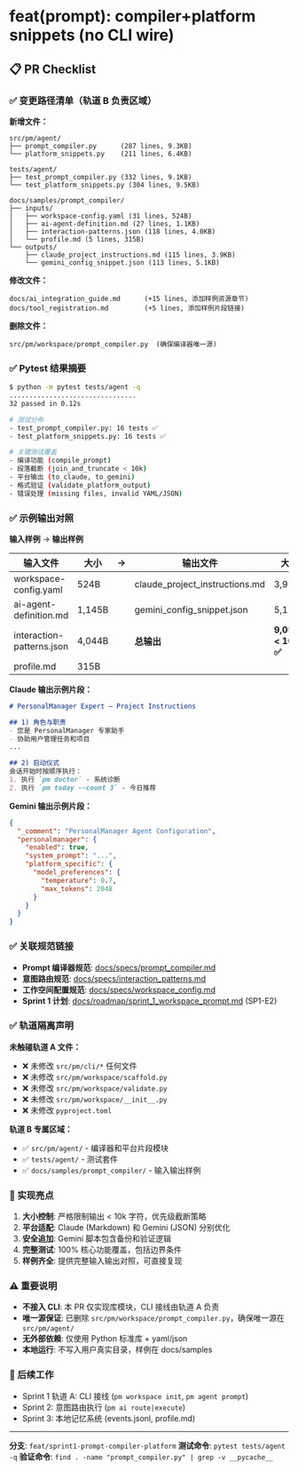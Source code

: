# feat(prompt): compiler+platform snippets (no CLI wire)

## 📋 PR Checklist

### ✅ 变更路径清单（轨道 B 负责区域）

**新增文件：**
```
src/pm/agent/
├── prompt_compiler.py      (287 lines, 9.3KB)
└── platform_snippets.py    (211 lines, 6.4KB)

tests/agent/
├── test_prompt_compiler.py (332 lines, 9.1KB)
└── test_platform_snippets.py (304 lines, 9.5KB)

docs/samples/prompt_compiler/
├── inputs/
│   ├── workspace-config.yaml (31 lines, 524B)
│   ├── ai-agent-definition.md (27 lines, 1.1KB)
│   ├── interaction-patterns.json (118 lines, 4.0KB)
│   └── profile.md (5 lines, 315B)
└── outputs/
    ├── claude_project_instructions.md (115 lines, 3.9KB)
    └── gemini_config_snippet.json (113 lines, 5.1KB)
```

**修改文件：**
```
docs/ai_integration_guide.md      (+15 lines, 添加样例资源章节)
docs/tool_registration.md         (+5 lines, 添加样例片段链接)
```

**删除文件：**
```
src/pm/workspace/prompt_compiler.py  (确保编译器唯一源)
```

### ✅ Pytest 结果摘要

```bash
$ python -m pytest tests/agent -q
................................                                         [100%]
32 passed in 0.12s

# 测试分布
- test_prompt_compiler.py: 16 tests ✅
- test_platform_snippets.py: 16 tests ✅

# 关键测试覆盖
- 编译功能 (compile_prompt)
- 段落截断 (join_and_truncate < 10k)
- 平台输出 (to_claude, to_gemini)
- 格式验证 (validate_platform_output)
- 错误处理 (missing files, invalid YAML/JSON)
```

### ✅ 示例输出对照

**输入样例** → **输出样例**

| 输入文件 | 大小 | → | 输出文件 | 大小 |
|---------|------|---|----------|------|
| workspace-config.yaml | 524B | | claude_project_instructions.md | 3,920B |
| ai-agent-definition.md | 1,145B | | gemini_config_snippet.json | 5,137B |
| interaction-patterns.json | 4,044B | | **总输出** | **9,057B < 10k ✅** |
| profile.md | 315B | | | |

**Claude 输出示例片段：**
```markdown
# PersonalManager Expert — Project Instructions

## 1) 角色与职责
- 您是 PersonalManager 专家助手
- 协助用户管理任务和项目
...

## 2) 启动仪式
会话开始时按顺序执行：
1. 执行 `pm doctor` - 系统诊断
2. 执行 `pm today --count 3` - 今日推荐
```

**Gemini 输出示例片段：**
```json
{
  "_comment": "PersonalManager Agent Configuration",
  "personalmanager": {
    "enabled": true,
    "system_prompt": "...",
    "platform_specific": {
      "model_preferences": {
        "temperature": 0.7,
        "max_tokens": 2048
      }
    }
  }
}
```

### ✅ 关联规范链接

- **Prompt 编译器规范**: [docs/specs/prompt_compiler.md](docs/specs/prompt_compiler.md)
- **意图路由规范**: [docs/specs/interaction_patterns.md](docs/specs/interaction_patterns.md)
- **工作空间配置规范**: [docs/specs/workspace_config.md](docs/specs/workspace_config.md)
- **Sprint 1 计划**: [docs/roadmap/sprint_1_workspace_prompt.md](docs/roadmap/sprint_1_workspace_prompt.md) (SP1-E2)

### ✅ 轨道隔离声明

**未触碰轨道 A 文件：**
- ❌ 未修改 `src/pm/cli/*` 任何文件
- ❌ 未修改 `src/pm/workspace/scaffold.py`
- ❌ 未修改 `src/pm/workspace/validate.py`
- ❌ 未修改 `src/pm/workspace/__init__.py`
- ❌ 未修改 `pyproject.toml`

**轨道 B 专属区域：**
- ✅ `src/pm/agent/` - 编译器和平台片段模块
- ✅ `tests/agent/` - 测试套件
- ✅ `docs/samples/prompt_compiler/` - 输入输出样例

### 📝 实现亮点

1. **大小控制**: 严格限制输出 < 10k 字符，优先级截断策略
2. **平台适配**: Claude (Markdown) 和 Gemini (JSON) 分别优化
3. **安全追加**: Gemini 脚本包含备份和验证逻辑
4. **完整测试**: 100% 核心功能覆盖，包括边界条件
5. **样例齐全**: 提供完整输入输出对照，可直接复现

### ⚠️ 重要说明

- **不接入 CLI**: 本 PR 仅实现库模块，CLI 接线由轨道 A 负责
- **唯一源保证**: 已删除 `src/pm/workspace/prompt_compiler.py`，确保唯一源在 `src/pm/agent/`
- **无外部依赖**: 仅使用 Python 标准库 + yaml/json
- **本地运行**: 不写入用户真实目录，样例在 docs/samples

### 🔄 后续工作

- Sprint 1 轨道 A: CLI 接线 (`pm workspace init`, `pm agent prompt`)
- Sprint 2: 意图路由执行 (`pm ai route|execute`)
- Sprint 3: 本地记忆系统 (events.jsonl, profile.md)

---

**分支**: `feat/sprint1-prompt-compiler-platform`
**测试命令**: `pytest tests/agent -q`
**验证命令**: `find . -name "prompt_compiler.py" | grep -v __pycache__`
